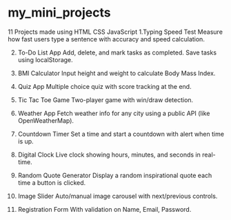 # my_mini_projects
11 Projects made using HTML CSS JavaScript
1.Typing Speed Test
Measure how fast users type a sentence with accuracy and speed calculation.

2. To-Do List App
Add, delete, and mark tasks as completed. Save tasks using localStorage.

3. BMI Calculator
Input height and weight to calculate Body Mass Index.

4. Quiz App
Multiple choice quiz with score tracking at the end.

5. Tic Tac Toe Game
Two-player game with win/draw detection.

6. Weather App
Fetch weather info for any city using a public API (like OpenWeatherMap).

7. Countdown Timer
Set a time and start a countdown with alert when time is up.

8. Digital Clock
Live clock showing hours, minutes, and seconds in real-time.

9. Random Quote Generator
Display a random inspirational quote each time a button is clicked.

10. Image Slider
Auto/manual image carousel with next/previous controls.

11. Registration Form
With validation on Name, Email, Password.
